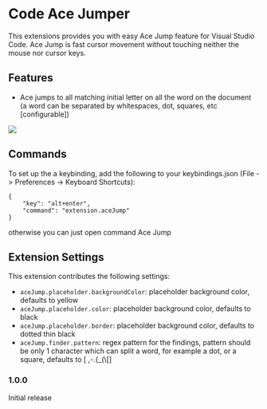 # Code Ace Jumper

This extensions provides you with easy Ace Jump feature for Visual Studio Code. Ace Jump is fast cursor movement without touching neither the mouse nor cursor keys.

## Features

- Ace jumps to all matching initial letter on all the word on the document (a word can be separated by whitespaces, dot, squares, etc [configurable])

![](https://media.giphy.com/media/l0HlFPNndZgxEHV6w/source.gif)

## Commands

To set up the a keybinding, add the following to your keybindings.json (File -> Preferences -> Keyboard Shortcuts):

    {
        "key": "alt+enter",
        "command": "extension.aceJump"
    }

otherwise you can just open command Ace Jump

## Extension Settings

This extension contributes the following settings:

* `aceJump.placeholder.backgroundColor`: placeholder background color, defaults to yellow
* `aceJump.placeholder.color`: placeholder background color, defaults to black
* `aceJump.placeholder.border`: placeholder background color, defaults to dotted thin black
* `aceJump.finder.pattern`: regex pattern for the findings, pattern should be only 1 character which can split a word, for example a dot, or a square, defaults to [ ,-.{_(\\[]
 
### 1.0.0

Initial release
